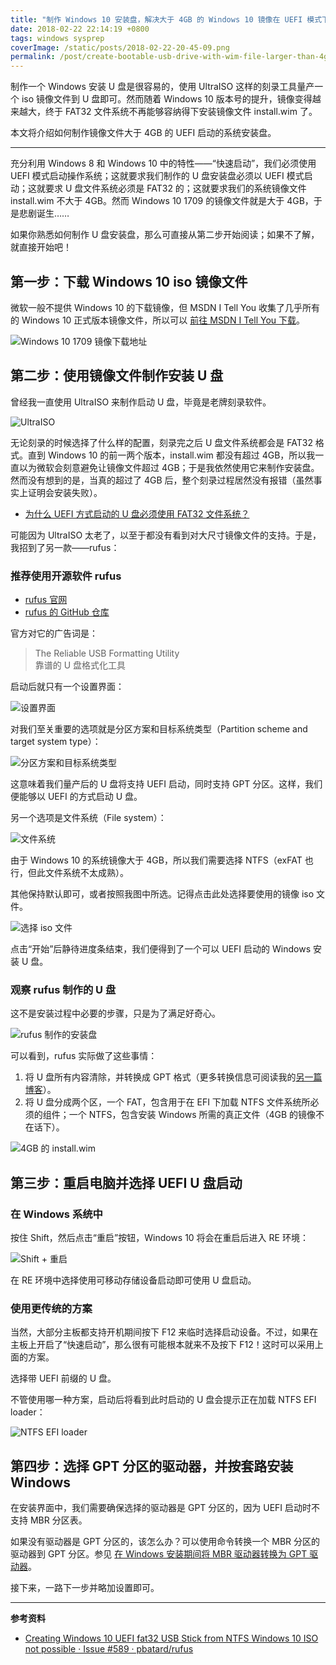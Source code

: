 ```yaml
---
title: "制作 Windows 10 安装盘，解决大于 4GB 的 Windows 10 镜像在 UEFI 模式下的安装问题"
date: 2018-02-22 22:14:19 +0800
tags: windows sysprep
coverImage: /static/posts/2018-02-22-20-45-09.png
permalink: /post/create-bootable-usb-drive-with-wim-file-larger-than-4gb.html
---
```


制作一个 Windows 安装 U 盘是很容易的，使用 UltraISO 这样的刻录工具量产一个 iso 镜像文件到 U 盘即可。然而随着 Windows 10 版本号的提升，镜像变得越来越大，终于 FAT32 文件系统不再能够容纳得下安装镜像文件 install.wim 了。

本文将介绍如何制作镜像文件大于 4GB 的 UEFI 启动的系统安装盘。

---

<div id="toc"></div>

充分利用 Windows 8 和 Windows 10 中的特性——“快速启动”，我们必须使用 UEFI 模式启动操作系统；这就要求我们制作的 U 盘安装盘必须以 UEFI 模式启动；这就要求 U 盘文件系统必须是 FAT32 的；这就要求我们的系统镜像文件 install.wim 不大于 4GB。然而 Windows 10 1709 的镜像文件就是大于 4GB，于是悲剧诞生……

如果你熟悉如何制作 U 盘安装盘，那么可直接从第二步开始阅读；如果不了解，就直接开始吧！

## 第一步：下载 Windows 10 iso 镜像文件

微软一般不提供 Windows 10 的下载镜像，但 MSDN I Tell You 收集了几乎所有的 Windows 10 正式版本镜像文件，所以可以 [前往 MSDN I Tell You 下载](https://msdn.itellyou.cn/)。

![Windows 10 1709 镜像下载地址](/static/posts/2018-02-22-20-45-09.png)

## 第二步：使用镜像文件制作安装 U 盘

曾经我一直使用 UltraISO 来制作启动 U 盘，毕竟是老牌刻录软件。

![UltraISO](/static/posts/2018-02-22-20-50-17.png)

无论刻录的时候选择了什么样的配置，刻录完之后 U 盘文件系统都会是 FAT32 格式。直到 Windows 10 的前一两个版本，install.wim 都没有超过 4GB，所以我一直以为微软会刻意避免让镜像文件超过 4GB；于是我依然使用它来制作安装盘。然而没有想到的是，当真的超过了 4GB 后，整个刻录过程居然没有报错（虽然事实上证明会安装失败）。

- [为什么 UEFI 方式启动的 U 盘必须使用 FAT32 文件系统？](/post/faq-in-installing-windows.md)

可能因为 UltraISO 太老了，以至于都没有看到对大尺寸镜像文件的支持。于是，我招到了另一款——rufus：

### 推荐使用开源软件 rufus

- [rufus 官网](https://rufus.akeo.ie/)
- [rufus 的 GitHub 仓库](https://github.com/pbatard/rufus)

官方对它的广告词是：

> The Reliable USB Formatting Utility  
> 靠谱的 U 盘格式化工具

启动后就只有一个设置界面：

![设置界面](/static/posts/2018-02-22-21-19-56.png)

对我们至关重要的选项就是分区方案和目标系统类型（Partition scheme and target system type）：

![分区方案和目标系统类型](/static/posts/2018-02-22-21-20-40.png)

这意味着我们量产后的 U 盘将支持 UEFI 启动，同时支持 GPT 分区。这样，我们便能够以 UEFI 的方式启动 U 盘。

另一个选项是文件系统（File system）：

![文件系统](/static/posts/2018-02-22-21-24-24.png)

由于 Windows 10 的系统镜像大于 4GB，所以我们需要选择 NTFS（exFAT 也行，但此文件系统不太成熟）。

其他保持默认即可，或者按照我图中所选。记得点击此处选择要使用的镜像 iso 文件。

![选择 iso 文件](/static/posts/2018-02-22-21-26-39.png)

点击“开始”后静待进度条结束，我们便得到了一个可以 UEFI 启动的 Windows 安装 U 盘。

### 观察 rufus 制作的 U 盘

这不是安装过程中必要的步骤，只是为了满足好奇心。

![rufus 制作的安装盘](/static/posts/2018-02-22-22-18-55.png)

可以看到，rufus 实际做了这些事情：

1. 将 U 盘所有内容清除，并转换成 GPT 格式（更多转换信息可阅读我的[另一篇博客](/post/convert-mbr-to-gpt-during-windows-installation.md)）。
1. 将 U 盘分成两个区，一个 FAT，包含用于在 EFI 下加载 NTFS 文件系统所必须的组件；一个 NTFS，包含安装 Windows 所需的真正文件（4GB 的镜像不在话下）。

![4GB 的 install.wim](/static/posts/2018-02-22-22-24-32.png)

## 第三步：重启电脑并选择 UEFI U 盘启动

### 在 Windows 系统中

按住 Shift，然后点击“重启”按钮，Windows 10 将会在重启后进入 RE 环境：

![Shift + 重启](/static/posts/2018-02-22-21-32-52.png)

在 RE 环境中选择使用可移动存储设备启动即可使用 U 盘启动。

### 使用更传统的方案

当然，大部分主板都支持开机期间按下 F12 来临时选择启动设备。不过，如果在主板上开启了“快速启动”，那么很有可能根本就来不及按下 F12！这时可以采用上面的方案。

选择带 UEFI 前缀的 U 盘。

不管使用哪一种方案，启动后将看到此时启动的 U 盘会提示正在加载 NTFS EFI loader：

![NTFS EFI loader](/static/posts/2018-02-22-22-22-30.png)

## 第四步：选择 GPT 分区的驱动器，并按套路安装 Windows

在安装界面中，我们需要确保选择的驱动器是 GPT 分区的，因为 UEFI 启动时不支持 MBR 分区表。

如果没有驱动器是 GPT 分区的，该怎么办？可以使用命令转换一个 MBR 分区的驱动器到 GPT 分区。参见 [在 Windows 安装期间将 MBR 驱动器转换为 GPT 驱动器](/post/convert-mbr-to-gpt-during-windows-installation.md)。

接下来，一路下一步并略加设置即可。

---

**参考资料**

- [Creating Windows 10 UEFI fat32 USB Stick from NTFS Windows 10 ISO not possible · Issue #589 · pbatard/rufus](https://github.com/pbatard/rufus/issues/589)


